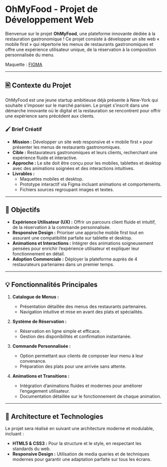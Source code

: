 # OhMyFood - Projet de Développement Web

Bienvenue sur le projet **OhMyFood**, une plateforme innovante dédiée à la restauration gastronomique ! Ce projet consiste à développer un site web « mobile first » qui répertorie les menus de restaurants gastronomiques et offre une expérience utilisateur unique, de la réservation à la composition personnalisée du menu.

Maquette : [FIGMA](https://www.figma.com/design/t4449fzDnwGYmzuwQdu87V/Maquettes-Ohmyfood-(mobile-et-desktop)?node-id=25368-654&t=vaeDDt7W0QlzD4g5-1)

---

## 🖹 Contexte du Projet

OhMyFood est une jeune startup ambitieuse déjà présente à New-York qui souhaite s'imposer sur le marché parisien. Le projet s’inscrit dans une démarche innovante où le digital et la restauration se rencontrent pour offrir une expérience sans précédent aux clients.

### 🖌️ Brief Créatif
- **Mission :** Développer un site web responsive et « mobile first » pour présenter les menus de restaurants gastronomiques.
- **Cible :** Restaurateurs gastronomiques et leurs clients, recherchant une expérience fluide et interactive.
- **Approche :** Le site doit être conçu pour les mobiles, tablettes et desktop avec des animations soignées et des interactions intuitives.
- **Livrables :** 
  - Maquettes mobiles et desktop.
  - Prototype interactif via Figma incluant animations et comportements.
  - Fichiers sources regroupant images et textes.

---

## 📅 Objectifs

- **Expérience Utilisateur (UX) :** Offrir un parcours client fluide et intuitif, de la réservation à la commande personnalisée.
- **Responsive Design :** Prioriser une approche mobile first tout en assurant une compatibilité parfaite sur tablette et desktop.
- **Animations et Interactions :** Intégrer des animations soigneusement pensées pour enrichir l’expérience utilisateur et expliquer leur fonctionnement en détail.
- **Adoption Commerciale :** Déployer la plateforme auprès de 4 restaurateurs partenaires dans un premier temps.

---

## 💡 Fonctionnalités Principales

1. **Catalogue de Menus :**
   - Présentation détaillée des menus des restaurants partenaires.
   - Navigation intuitive et mise en avant des plats et spécialités.

2. **Système de Réservation :**
   - Réservation en ligne simple et efficace.
   - Gestion des disponibilités et confirmation instantanée.

3. **Commande Personnalisée :**
   - Option permettant aux clients de composer leur menu à leur convenance.
   - Préparation des plats pour une arrivée sans attente.

4. **Animations et Transitions :**
   - Intégration d’animations fluides et modernes pour améliorer l’engagement utilisateur.
   - Documentation détaillée sur le fonctionnement de chaque animation.

---

## 📝 Architecture et Technologies

Le projet sera réalisé en suivant une architecture moderne et modulable, incluant :

- **HTML5 & CSS3 :** Pour la structure et le style, en respectant les standards du web.
- **Responsive Design :** Utilisation de media queries et de techniques modernes pour garantir une adaptation parfaite sur tous les écrans.
